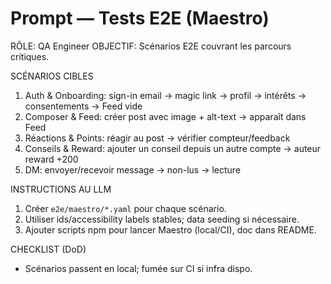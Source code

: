 # Prompt — Tests E2E (Maestro)

RÔLE: QA Engineer
OBJECTIF: Scénarios E2E couvrant les parcours critiques.

SCÉNARIOS CIBLES
1) Auth & Onboarding: sign-in email → magic link → profil → intérêts → consentements → Feed vide
2) Composer & Feed: créer post avec image + alt-text → apparaît dans Feed
3) Réactions & Points: réagir au post → vérifier compteur/feedback
4) Conseils & Reward: ajouter un conseil depuis un autre compte → auteur reward +200
5) DM: envoyer/recevoir message → non-lus → lecture

INSTRUCTIONS AU LLM
1) Créer `e2e/maestro/*.yaml` pour chaque scénario.
2) Utiliser ids/accessibility labels stables; data seeding si nécessaire.
3) Ajouter scripts npm pour lancer Maestro (local/CI), doc dans README.

CHECKLIST (DoD)
- Scénarios passent en local; fumée sur CI si infra dispo.

